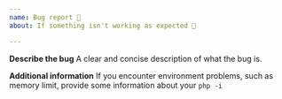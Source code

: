 ```yaml
---
name: Bug report 🐛
about: If something isn't working as expected 🤔

---
```


**Describe the bug**
A clear and concise description of what the bug is.

**Additional information**
If you encounter environment problems, such as memory limit, provide some information
about your `php -i`
